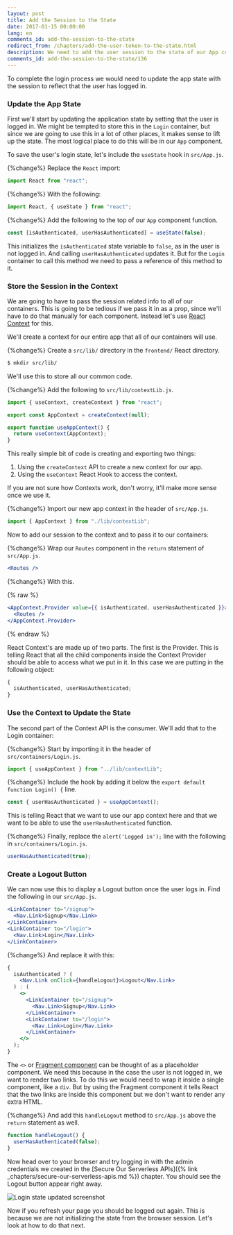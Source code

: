 ```yaml
---
layout: post
title: Add the Session to the State
date: 2017-01-15 00:00:00
lang: en
comments_id: add-the-session-to-the-state
redirect_from: /chapters/add-the-user-token-to-the-state.html
description: We need to add the user session to the state of our App component in our React.js app. We are going to use React context through the useContext hook to store it and pass it to all our child components. 
comments_id: add-the-session-to-the-state/136
---
```


To complete the login process we would need to update the app state with the session to reflect that the user has logged in.

### Update the App State

First we'll start by updating the application state by setting that the user is logged in. We might be tempted to store this in the `Login` container, but since we are going to use this in a lot of other places, it makes sense to lift up the state. The most logical place to do this will be in our `App` component.

To save the user's login state, let's include the `useState` hook in `src/App.js`.

{%change%} Replace the `React` import:

```js
import React from "react";
```

{%change%} With the following:

```js
import React, { useState } from "react";
```

{%change%} Add the following to the top of our `App` component function.

```js
const [isAuthenticated, userHasAuthenticated] = useState(false);
```

This initializes the `isAuthenticated` state variable to `false`, as in the user is not logged in. And calling `userHasAuthenticated` updates it. But for the `Login` container to call this method we need to pass a reference of this method to it.

### Store the Session in the Context

We are going to have to pass the session related info to all of our containers. This is going to be tedious if we pass it in as a prop, since we'll have to do that manually for each component. Instead let's use [React Context](https://reactjs.org/docs/context.html) for this.

We'll create a context for our entire app that all of our containers will use.

{%change%} Create a `src/lib/` directory in the `frontend/` React directory.

```bash
$ mkdir src/lib/
```

We'll use this to store all our common code.

{%change%} Add the following to `src/lib/contextLib.js`.

```js
import { useContext, createContext } from "react";

export const AppContext = createContext(null);

export function useAppContext() {
  return useContext(AppContext);
}
```

This really simple bit of code is creating and exporting two things:

1. Using the `createContext` API to create a new context for our app.
2. Using the `useContext` React Hook to access the context.

If you are not sure how Contexts work, don't worry, it'll make more sense once we use it.

{%change%} Import our new app context in the header of `src/App.js`.

```js
import { AppContext } from "./lib/contextLib";
```

Now to add our session to the context and to pass it to our containers:

{%change%} Wrap our `Routes` component in the `return` statement of `src/App.js`.

```jsx
<Routes />
```

{%change%} With this.

{% raw %}

```jsx
<AppContext.Provider value={{ isAuthenticated, userHasAuthenticated }}>
  <Routes />
</AppContext.Provider>
```

{% endraw %}

React Context's are made up of two parts. The first is the Provider. This is telling React that all the child components inside the Context Provider should be able to access what we put in it. In this case we are putting in the following object:

```js
{
  isAuthenticated, userHasAuthenticated;
}
```

### Use the Context to Update the State

The second part of the Context API is the consumer. We'll add that to the Login container:

{%change%} Start by importing it in the header of `src/containers/Login.js`.

```js
import { useAppContext } from "../lib/contextLib";
```

{%change%} Include the hook by adding it below the `export default function Login() {` line.

```js
const { userHasAuthenticated } = useAppContext();
```

This is telling React that we want to use our app context here and that we want to be able to use the `userHasAuthenticated` function.

{%change%} Finally, replace the `alert('Logged in');` line with the following in `src/containers/Login.js`.

```js
userHasAuthenticated(true);
```

### Create a Logout Button

We can now use this to display a Logout button once the user logs in. Find the following in our `src/App.js`.

```jsx
<LinkContainer to="/signup">
  <Nav.Link>Signup</Nav.Link>
</LinkContainer>
<LinkContainer to="/login">
  <Nav.Link>Login</Nav.Link>
</LinkContainer>
```

{%change%} And replace it with this:

```jsx
{
  isAuthenticated ? (
    <Nav.Link onClick={handleLogout}>Logout</Nav.Link>
  ) : (
    <>
      <LinkContainer to="/signup">
        <Nav.Link>Signup</Nav.Link>
      </LinkContainer>
      <LinkContainer to="/login">
        <Nav.Link>Login</Nav.Link>
      </LinkContainer>
    </>
  );
}
```

The `<>` or [Fragment component](https://reactjs.org/docs/fragments.html) can be thought of as a placeholder component. We need this because in the case the user is not logged in, we want to render two links. To do this we would need to wrap it inside a single component, like a `div`. But by using the Fragment component it tells React that the two links are inside this component but we don't want to render any extra HTML.

{%change%} And add this `handleLogout` method to `src/App.js` above the `return` statement as well.

```js
function handleLogout() {
  userHasAuthenticated(false);
}
```

Now head over to your browser and try logging in with the admin credentials we created in the [Secure Our Serverless APIs]({% link _chapters/secure-our-serverless-apis.md %}) chapter. You should see the Logout button appear right away.

![Login state updated screenshot](/assets/login-state-updated.png)

Now if you refresh your page you should be logged out again. This is because we are not initializing the state from the browser session. Let's look at how to do that next.
